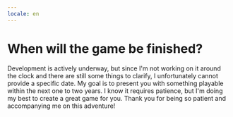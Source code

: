 ```yaml
---
locale: en
---
```


# When will the game be finished?
Development is actively underway, but since I'm not working on it around the clock and there are still some things to clarify, I unfortunately cannot provide a specific date. My goal is to present you with something playable within the next one to two years. I know it requires patience, but I'm doing my best to create a great game for you. Thank you for being so patient and accompanying me on this adventure!